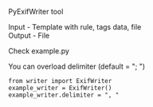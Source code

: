 PyExifWriter tool

Input - Template with rule, tags data, file   
Output - File

Check example.py

You can overload delimiter (default = "; ")

```
from writer import ExifWriter
example_writer = ExifWriter()
example_writer.delimiter = ", "
```